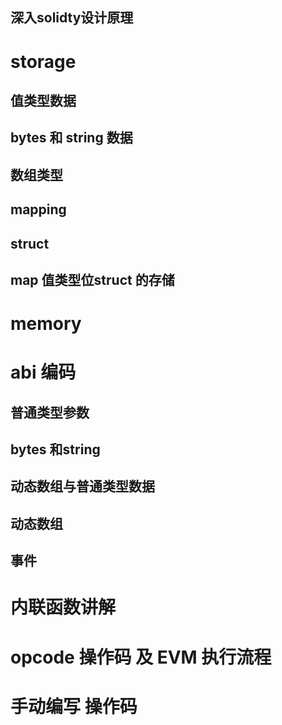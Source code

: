 深入solidty设计原理
---

#  storage
## 值类型数据
## bytes 和 string 数据
## 数组类型
## mapping
## struct
## map 值类型位struct 的存储

# memory

# abi 编码
## 普通类型参数
## bytes 和string
## 动态数组与普通类型数据
## 动态数组
## 事件

# 内联函数讲解

# opcode 操作码 及 EVM 执行流程

# 手动编写 操作码